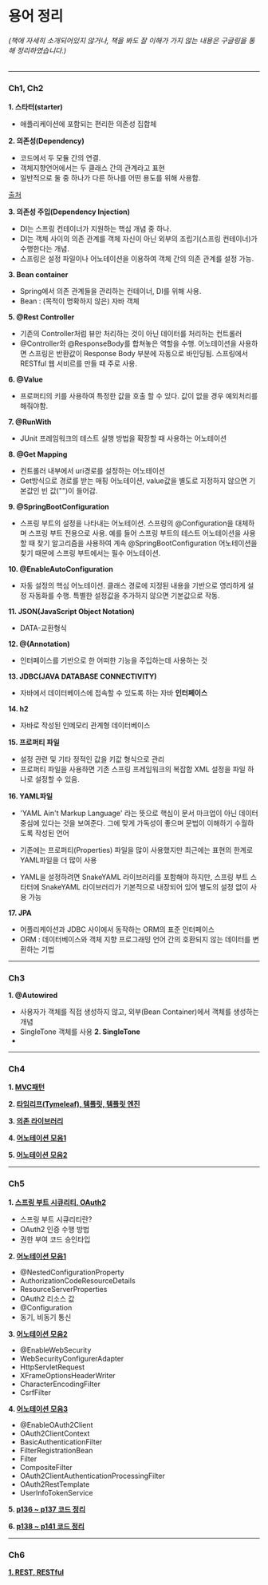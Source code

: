 # 용어 정리
###### (책에 자세히 소개되어있지 않거나, 책을 봐도 잘 이해가 가지 않는 내용은 구글링을 통해 정리하였습니다.)

---
### Ch1, Ch2

**1. 스타터(starter)**
  - 애플리케이션에 포함되는 편리한 의존성 집합체

**2. 의존성(Dependency)**
 - 코드에서 두 모듈 간의 연결.
 - 객체지향언어에서는 두 클래스 간의 관계라고 표현
 - 일반적으로 둘 중 하나가 다른 하나를 어떤 용도를 위해 사용함.

[출처](http://tony-programming.tistory.com/entry/Dependency-%EC%9D%98%EC%A1%B4%EC%84%B1-%EC%9D%B4%EB%9E%80)

**3. 의존성 주입(Dependency Injection)**

 - DI는 스프링 컨테이너가 지원하는 핵심 개념 중 하나.
 - DI는 객체 사이의 의존 관계를 객체 자신이 아닌 외부의 조립기(스프링 컨테이너)가 수행한다는 개념.
 - 스프링은 설정 파일이나 어노테이션을 이용하여 객체 간의 의존 관계를 설정 가능.

**3. Bean container**
 - Spring에서 의존 관계들을 관리하는 컨테이너, DI를 위해 사용.
 - Bean : (목적이 명확하지 않은) 자바 객체

**5. @Rest Controller**
 - 기존의 Controller처럼 뷰만 처리하는 것이 아닌 데이터를 처리하는 컨트롤러
 - @Controller와 @ResponseBody를 합쳐놓은 역할을 수행. 어노테이션을 사용하면 스프링은 반환값이 Response Body 부분에 자동으로 바인딩됨. 스프링에서 RESTful 웹 서비르를 만들 때 주로 사용.

**6. @Value**
 - 프로퍼티의 키를 사용하여 특정한 값을 호출 할 수 있다. 값이 없을 경우 예외처리를 해줘야함.

**7. @RunWith**
 - JUnit 프레임워크의 테스트 실행 방법을 확장할 때 사용하는 어노테이션

**8. @Get Mapping**
 - 컨트롤러 내부에서 uri경로를 설정하는 어노테이션
 - Get방식으로 경로를 받는 매핑 어노테이션, value값을 별도로 지정하지 않으면 기본값인 빈 값("")이 들어감.

**9. @SpringBootConfiguration**
 - 스프링 부트의 설정을 나타내는 어노테이션. 스프링의 @Configuration을 대체하며 스프링 부트 전용으로 사용. 예를 들어 스프링 부트의 테스트 어노테이션을 사용할 때 찾기 알고리즘을 사용하여 계속 @SpringBootConfiguration 어노테이션을 찾기 때문에 스프링 부트에서는 필수 어노테이션.

**10. @EnableAutoConfiguration**
 - 자동 설정의 핵심 어노테이션. 클래스 경로에 지정된 내용을 기반으로 영리하게 설정 자동화를 수행. 특별한 설정값을 추가하지 않으면 기본값으로 작동.

**11. JSON(JavaScript Object Notation)**
 - DATA-교환형식

**12. @(Annotation)**
 - 인터페이스를 기반으로 한 어떠한 기능을 주입하는데 사용하는 것

**13. JDBC(JAVA DATABASE CONNECTIVITY)**
 - 자바에서 데이터베이스에 접속할 수 있도록 하는 자바 **인터페이스**

**14. h2**
 - 자바로 작성된 인메모리 관계형 데이터베이스

**15. 프로퍼티 파일**
 - 설정 관련 및 기타 정적인 값을 키값 형식으로 관리
 - 프로퍼티 파일을 사용하면 기존 스프링 프레임워크의 복잡합 XML 설정을 파일 하나로 설정할 수 있음.

 **16. YAML파일**
 - 'YAML Ain't Markup Language' 라는 뜻으로 핵심이 문서 마크업이 아닌 데이터 중심에 있다는 것을 보여준다. 그에 맞게 가독성이 좋으며 문법이 이해하기 수월하도록 작성된 언어

 - 기존에는 프로퍼티(Properties) 파일을 많이 사용했지만 최근에는 표현의 한계로 YAML파일을 더 많이 사용

 - YAML을 설정하려면 SnakeYAML 라이브러리를 포함해야 하지만, 스프링 부트 스타터에 SnakeYAML 라이브러리가 기본적으로 내장되어 있어 별도의 설정 없이 사용 가능

**17. JPA**
 - 어플리케이션과 JDBC 사이에서 동작하는 ORM의 표준 인터페이스
 - ORM : 데이터베이스와 객체 지향 프로그래밍 언어 간의 호환되지 않는 데이터를 변환하는 기법

---
### Ch3

**1. @Autowired**
 - 사용자가 객체를 직접 생성하지 않고, 외부(Bean Container)에서 객체를 생성하는 개념
 - SingleTone 객체를 사용
**2. SingleTone**
 -
---
### Ch4
**1. [MVC패턴](https://github.com/ber01/Study-Spring-Boot/tree/master/keyword/MVC)**

**2. [타임리프(Tymeleaf), 템플릿, 템플릿 엔진](https://github.com/rhkd4560/Study-SpringBoot/tree/master/Spring%204day/homework)**

**3. [의존 라이브러리](https://github.com/dongh9508/Study-SpringBoot2/tree/master/keyword/LINK/dependency%20library)**

**4. [어노테이션 모음1](https://github.com/etg6550/2019WinterProject/tree/master/Day4/HomeWork)**

**5. [어노테이션 모음2](https://github.com/ber01/Study-Spring-Boot/tree/master/keyword/Annotation2)**

---
### Ch5
**1. [스프링 부트 시큐리티, OAuth2](https://github.com/etg6550/2019WinterProject/tree/master/Day6)**
 - 스프링 부트 시큐리티란?
 - OAuth2 인증 수행 방법
 - 권한 부여 코드 승인타입

**2. [어노테이션 모음1](https://github.com/pdh6547/study-spring-boot/blob/master/Keyword/Homework/Annotaion%20and%20Interface.md)**
 - @NestedConfigurationProperty
 - AuthorizationCodeResourceDetails
 - ResourceServerProperties
 - OAuth2 리소스 값
 - @Configuration
 - 동기, 비동기 통신

**3. [어노테이션 모음2](https://github.com/hagome0/Study-Spring-Boot/tree/master/keyword/Annotaion%20and%20Interface2)**
 - @EnableWebSecurity
 - WebSecurityConfigurerAdapter
 - HttpServletRequest
 - XFrameOptionsHeaderWriter
 - CharacterEncodingFilter
 - CsrfFilter

**4. [어노테이션 모음3](https://github.com/woghd9072/study-spring-boot/tree/master/Keyword/Homework)**
 - @EnableOAuth2Client
 - OAuth2ClientContext
 - BasicAuthenticationFilter
 - FilterRegistrationBean
 - Filter
 - CompositeFilter
 - OAuth2ClientAuthenticationProcessingFilter
 - OAuth2RestTemplate
 - UserInfoTokenService

**5. [p136 ~ p137 코드 정리](https://github.com/ber01/Study-Spring-Boot/tree/master/keyword/p136)**

**6. [p138 ~ p141 코드 정리](https://github.com/mkshin96/study-spring-boot/blob/master/%EC%9A%A9%EC%96%B4%20%EC%A0%95%EB%A6%AC/p138~p141.md)**

---

### Ch6

**[1. REST, RESTful]()**
